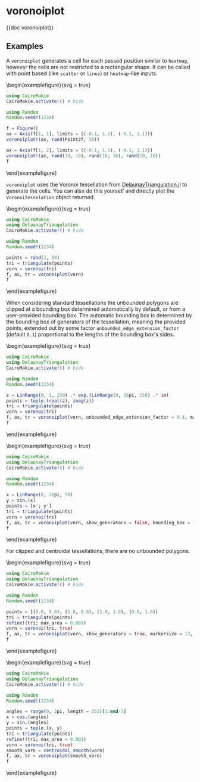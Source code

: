 # voronoiplot

{{doc voronoiplot}}

## Examples

A `voronoiplot` generates a cell for each passed position similar to `heatmap`,
however the cells are not restricted to a rectangular shape. It can be called with
point based (like `scatter` or `lines`) or `heatmap`-like inputs.

\begin{examplefigure}{svg = true}
```julia
using CairoMakie
CairoMakie.activate!() # hide

using Random
Random.seed!(1234)

f = Figure()
ax = Axis(f[1, 1], limits = ((-0.1, 1.1), (-0.1, 1.1)))
voronoiplot!(ax, rand(Point2f, 50))

ax = Axis(f[1, 2], limits = ((-0.1, 1.1), (-0.1, 1.1)))
voronoiplot!(ax, rand(10, 10), rand(10, 10), rand(10, 10))
f
```
\end{examplefigure}

`voronoiplot` uses the Voronoi tessellation from
[DelaunayTriangulation.jl](https://github.com/DanielVandH/DelaunayTriangulation.jl)
to generate the cells. You can also do this yourself and directly plot the
`VoronoiTesselation` object returned.

\begin{examplefigure}{svg = true}
```julia
using CairoMakie
using DelaunayTriangulation
CairoMakie.activate!() # hide

using Random
Random.seed!(1234)

points = rand(2, 50)
tri = triangulate(points)
vorn = voronoi(tri)
f, ax, tr = voronoiplot(vorn)
f
```
\end{examplefigure}


When considering standard tessellations the unbounded polygons are clipped at a
bounding box determined automatically by default, or from a user-provided
bounding box. The automatic bounding
box is determined by the bounding box of generators of the tessellation, meaning the provided points, extended out by
some factor `unbounded_edge_extension_factor` (default `0.1`) proportional to
the lengths of the bounding box's sides.

\begin{examplefigure}{svg = true}
```julia
using CairoMakie
using DelaunayTriangulation
CairoMakie.activate!() # hide

using Random
Random.seed!(1234)

z = LinRange(0, 1, 250) .* exp.(LinRange(0, 16pi, 250) .* im)
points = tuple.(real(z), imag(z))
tri = triangulate(points)
vorn = voronoi(tri)
f, ax, tr = voronoiplot(vorn, unbounded_edge_extension_factor = 0.4, markersize = 7)
f
```
\end{examplefigure}

\begin{examplefigure}{svg = true}
```julia
using CairoMakie
using DelaunayTriangulation
CairoMakie.activate!() # hide

using Random
Random.seed!(1234)

x = LinRange(0, 16pi, 50)
y = sin.(x)
points = [x'; y']
tri = triangulate(points)
vorn = voronoi(tri)
f, ax, tr = voronoiplot(vorn, show_generators = false, bounding_box = (-1.0, 16pi + 1.0, -30, 30), polygon_color = :white, strokewidth = 2) # (xmin, xmax, ymin, ymax)
f
```
\end{examplefigure}

For clipped and centroidal tessellations, there are no unbounded polygons.

\begin{examplefigure}{svg = true}
```julia
using CairoMakie
using DelaunayTriangulation
CairoMakie.activate!() # hide

using Random
Random.seed!(1234)

points = [(0.0, 0.0), (1.0, 0.0), (1.0, 1.0), (0.0, 1.0)]
tri = triangulate(points)
refine!(tri; max_area = 0.001)
vorn = voronoi(tri, true)
f, ax, tr = voronoiplot(vorn, show_generators = true, markersize = 13, marker = 'x')
f
```
\end{examplefigure}

\begin{examplefigure}{svg = true}
```julia
using CairoMakie
using DelaunayTriangulation
CairoMakie.activate!() # hide

using Random
Random.seed!(1234)

angles = range(0, 2pi, length = 251)[1:end-1]
x = cos.(angles)
y = sin.(angles)
points = tuple.(x, y)
tri = triangulate(points)
refine!(tri; max_area = 0.001)
vorn = voronoi(tri, true)
smooth_vorn = centroidal_smooth(vorn)
f, ax, tr = voronoiplot(smooth_vorn)
f
```
\end{examplefigure}